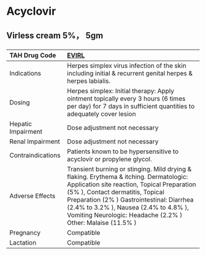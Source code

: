# Acyclovir

## Virless cream 5%， 5gm

##### 

| TAH Drug Code      | [EVIRL](https://www.tahsda.org.tw/drugs/hissearch.php?drug_code=EVIRL)                                                                                                                                                                                                                                                        |
|:-------------------|:------------------------------------------------------------------------------------------------------------------------------------------------------------------------------------------------------------------------------------------------------------------------------------------------------------------------------|
| Indications        | Herpes simplex virus infection of the skin including initial & recurrent genital herpes & herpes labialis.                                                                                                                                                                                                                    |
| Dosing             | Herpes simplex: Initial therapy: Apply ointment topically every 3 hours (6 times per day) for 7 days in sufficient quantities to adequately cover lesion                                                                                                                                                                      |
| Hepatic Impairment | Dose adjustment not necessary                                                                                                                                                                                                                                                                                                 |
| Renal Impairment   | Dose adjustment not necessary                                                                                                                                                                                                                                                                                                 |
| Contraindications  | Patients known to be hypersensitive to acyclovir or propylene glycol.                                                                                                                                                                                                                                                         |
| Adverse Effects    | Transient burning or stinging. Mild drying & flaking. Erythema & itching. Dermatologic: Application site reaction, Topical Preparation (5% ), Contact dermatitis, Topical Preparation (2% ) Gastrointestinal: Diarrhea (2.4% to 3.2% ), Nausea (2.4% to 4.8% ), Vomiting Neurologic: Headache (2.2% ) Other: Malaise (11.5% ) |
| Pregnancy          | Compatible                                                                                                                                                                                                                                                                                                                    |
| Lactation          | Compatible                                                                                                                                                                                                                                                                                                                    |

